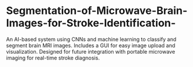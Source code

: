 # Segmentation-of-Microwave-Brain-Images-for-Stroke-Identification-
An AI-based system using CNNs and machine learning to classify and segment brain MRI images. Includes a GUI for easy image upload and visualization. Designed for future integration with portable microwave imaging for real-time stroke diagnosis.
